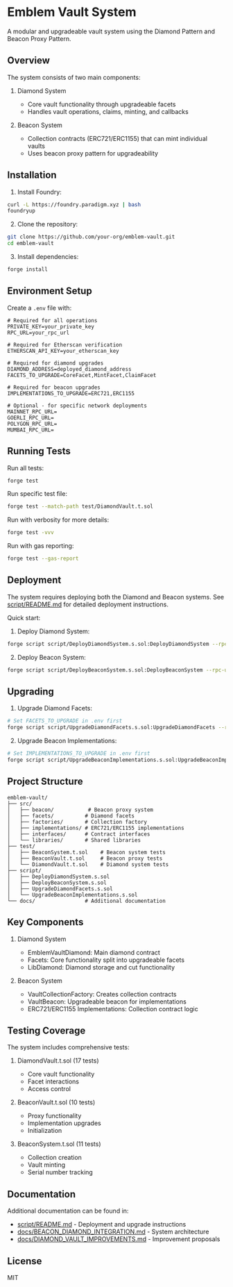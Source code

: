# Emblem Vault System

A modular and upgradeable vault system using the Diamond Pattern and Beacon Proxy Pattern.

## Overview

The system consists of two main components:

1. Diamond System

   - Core vault functionality through upgradeable facets
   - Handles vault operations, claims, minting, and callbacks

2. Beacon System
   - Collection contracts (ERC721/ERC1155) that can mint individual vaults
   - Uses beacon proxy pattern for upgradeability

## Installation

1. Install Foundry:

```bash
curl -L https://foundry.paradigm.xyz | bash
foundryup
```

2. Clone the repository:

```bash
git clone https://github.com/your-org/emblem-vault.git
cd emblem-vault
```

3. Install dependencies:

```bash
forge install
```

## Environment Setup

Create a `.env` file with:

```env
# Required for all operations
PRIVATE_KEY=your_private_key
RPC_URL=your_rpc_url

# Required for Etherscan verification
ETHERSCAN_API_KEY=your_etherscan_key

# Required for diamond upgrades
DIAMOND_ADDRESS=deployed_diamond_address
FACETS_TO_UPGRADE=CoreFacet,MintFacet,ClaimFacet

# Required for beacon upgrades
IMPLEMENTATIONS_TO_UPGRADE=ERC721,ERC1155

# Optional - for specific network deployments
MAINNET_RPC_URL=
GOERLI_RPC_URL=
POLYGON_RPC_URL=
MUMBAI_RPC_URL=
```

## Running Tests

Run all tests:

```bash
forge test
```

Run specific test file:

```bash
forge test --match-path test/DiamondVault.t.sol
```

Run with verbosity for more details:

```bash
forge test -vvv
```

Run with gas reporting:

```bash
forge test --gas-report
```

## Deployment

The system requires deploying both the Diamond and Beacon systems. See [script/README.md](script/README.md) for detailed deployment instructions.

Quick start:

1. Deploy Diamond System:

```bash
forge script script/DeployDiamondSystem.s.sol:DeployDiamondSystem --rpc-url $RPC_URL --broadcast
```

2. Deploy Beacon System:

```bash
forge script script/DeployBeaconSystem.s.sol:DeployBeaconSystem --rpc-url $RPC_URL --broadcast
```

## Upgrading

1. Upgrade Diamond Facets:

```bash
# Set FACETS_TO_UPGRADE in .env first
forge script script/UpgradeDiamondFacets.s.sol:UpgradeDiamondFacets --rpc-url $RPC_URL --broadcast
```

2. Upgrade Beacon Implementations:

```bash
# Set IMPLEMENTATIONS_TO_UPGRADE in .env first
forge script script/UpgradeBeaconImplementations.s.sol:UpgradeBeaconImplementations --rpc-url $RPC_URL --broadcast
```

## Project Structure

```
emblem-vault/
├── src/
│   ├── beacon/           # Beacon proxy system
│   ├── facets/          # Diamond facets
│   ├── factories/       # Collection factory
│   ├── implementations/ # ERC721/ERC1155 implementations
│   ├── interfaces/      # Contract interfaces
│   └── libraries/       # Shared libraries
├── test/
│   ├── BeaconSystem.t.sol    # Beacon system tests
│   ├── BeaconVault.t.sol     # Beacon proxy tests
│   └── DiamondVault.t.sol    # Diamond system tests
├── script/
│   ├── DeployDiamondSystem.s.sol
│   ├── DeployBeaconSystem.s.sol
│   ├── UpgradeDiamondFacets.s.sol
│   └── UpgradeBeaconImplementations.s.sol
└── docs/                # Additional documentation
```

## Key Components

1. Diamond System

   - EmblemVaultDiamond: Main diamond contract
   - Facets: Core functionality split into upgradeable facets
   - LibDiamond: Diamond storage and cut functionality

2. Beacon System
   - VaultCollectionFactory: Creates collection contracts
   - VaultBeacon: Upgradeable beacon for implementations
   - ERC721/ERC1155 Implementations: Collection contract logic

## Testing Coverage

The system includes comprehensive tests:

1. DiamondVault.t.sol (17 tests)

   - Core vault functionality
   - Facet interactions
   - Access control

2. BeaconVault.t.sol (10 tests)

   - Proxy functionality
   - Implementation upgrades
   - Initialization

3. BeaconSystem.t.sol (11 tests)
   - Collection creation
   - Vault minting
   - Serial number tracking

## Documentation

Additional documentation can be found in:

- [script/README.md](script/README.md) - Deployment and upgrade instructions
- [docs/BEACON_DIAMOND_INTEGRATION.md](docs/BEACON_DIAMOND_INTEGRATION.md) - System architecture
- [docs/DIAMOND_VAULT_IMPROVEMENTS.md](docs/DIAMOND_VAULT_IMPROVEMENTS.md) - Improvement proposals

## License

MIT
